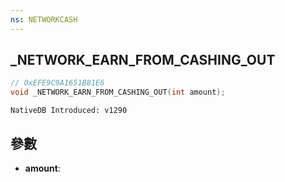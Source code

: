 ```yaml
---
ns: NETWORKCASH
---
```

## _NETWORK_EARN_FROM_CASHING_OUT

```c
// 0xEFE9C9A1651B81E6
void _NETWORK_EARN_FROM_CASHING_OUT(int amount);
```

```
NativeDB Introduced: v1290
```

## 參數
* **amount**:
